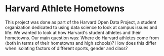 # Harvard Athlete Hometowns
This project was done as part of the Harvard Open Data Project, a student organization dedicated to using data science to look at campus issues and life. We wanted to look at how Harvard's student athletes and their hometowns. Our main question was: Where do Harvard athletes come from (both in terms of their hometowns and high schools)? How does this differ when isolating factors of different sports, gender and class?
